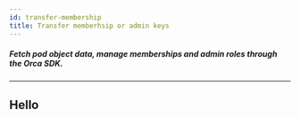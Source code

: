```yaml
---
id: transfer-membership
title: Transfer memberhsip or admin keys
---
```

##### Fetch pod object data, manage memberships and admin roles through the Orca SDK.

---

## Hello